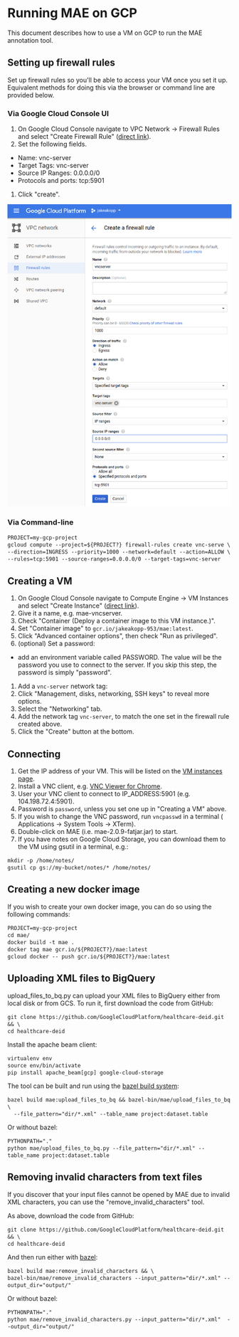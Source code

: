 # Running MAE on GCP

This document describes how to use a VM on GCP to run the MAE annotation tool.

## Setting up firewall rules

Set up firewall rules so you'll be able to access your VM once you set it up.
Equivalent methods for doing this via the browser or command line are provided
below.

### Via Google Cloud Console UI

1. On Google Cloud Console navigate to VPC Network -> Firewall Rules and select
   "Create Firewall Rule" ([direct link](https://console.cloud.google.com/networking/firewalls/add)).
1. Set the following fields.
  * Name: vnc-server
  * Target Tags: vnc-server
  * Source IP Ranges: 0.0.0.0/0
  * Protocols and ports: tcp:5901
1. Click "create".

![](images/firewall_rule.png)

### Via Command-line

```shell
PROJECT=my-gcp-project
gcloud compute --project=${PROJECT?} firewall-rules create vnc-serve \
--direction=INGRESS --priority=1000 --network=default --action=ALLOW \
--rules=tcp:5901 --source-ranges=0.0.0.0/0 --target-tags=vnc-server
```

## Creating a VM

1. On Google Cloud Console navigate to Compute Engine -> VM Instances and select
   "Create Instance" ([direct link](https://console.cloud.google.com/compute/instancesAdd)).
1. Give it a name, e.g. mae-vncserver.
1. Check "Container (Deploy a container image to this VM instance.)".
1. Set "Container image" to `gcr.io/jakeakopp-953/mae:latest`.
1. Click "Advanced container options", then check "Run as privileged".
1. (optional) Set a password:
  * add an environment variable called PASSWORD. The value will be the password
    you use to connect to the server. If you skip this step, the password is
    simply "password".
1. Add a `vnc-server` network tag:
  1. Click "Management, disks, networking, SSH keys" to reveal more options.
  1. Select the "Networking" tab.
  1. Add the network tag `vnc-server`, to match the one set in the firewall rule
     created above.
1. Click the "Create" button at the bottom.

## Connecting

1. Get the IP address of your VM. This will be listed on the [VM instances page](https://console.cloud.google.com/compute/instances).
1. Install a VNC client, e.g. [VNC Viewer for Chrome](https://chrome.google.com/webstore/detail/vnc%C2%AE-viewer-for-google-ch/iabmpiboiopbgfabjmgeedhcmjenhbla?hl=en).
1. User your VNC client to connect to IP_ADDRESS:5901 (e.g. 104.198.72.4:5901).
1. Password is `password`, unless you set one up in "Creating a VM" above.
1. If you wish to change the VNC password, run `vncpasswd` in a terminal (
   Applications -> System Tools -> XTerm).
1. Double-click on MAE (i.e. mae-2.0.9-fatjar.jar) to start.
1. If you have notes on Google Cloud Storage, you can download them to the VM
   using gsutil in a terminal, e.g.:
```shell
mkdir -p /home/notes/
gsutil cp gs://my-bucket/notes/* /home/notes/
```

## Creating a new docker image

If you wish to create your own docker image, you can do so using the following
commands:

```
PROJECT=my-gcp-project
cd mae/
docker build -t mae .
docker tag mae gcr.io/${PROJECT?}/mae:latest
gcloud docker -- push gcr.io/${PROJECT?}/mae:latest
```

## Uploading XML files to BigQuery

upload_files_to_bq.py can upload your XML files to BigQuery either from local
disk or from GCS. To run it, first download the code from GitHub:

```shell
git clone https://github.com/GoogleCloudPlatform/healthcare-deid.git && \
cd healthcare-deid
```

Install the apache beam client:

```shell
virtualenv env
source env/bin/activate
pip install apache_beam[gcp] google-cloud-storage
```

The tool can be built and run using the [bazel build system](http://bazel.build/versions/master/docs/install.html):

```shell
bazel build mae:upload_files_to_bq && bazel-bin/mae/upload_files_to_bq \
  --file_pattern="dir/*.xml" --table_name project:dataset.table
```

Or without bazel:

```shell
PYTHONPATH="."
python mae/upload_files_to_bq.py --file_pattern="dir/*.xml" --table_name project:dataset.table
```

## Removing invalid characters from text files

If you discover that your input files cannot be opened by MAE due to invalid
XML characters, you can use the "remove_invalid_characters" tool.

As above, download the code from GitHub:

```shell
git clone https://github.com/GoogleCloudPlatform/healthcare-deid.git && \
cd healthcare-deid
```

And then run either with [bazel](http://bazel.build/versions/master/docs/install.html):

```shell
bazel build mae:remove_invalid_characters && \
bazel-bin/mae/remove_invalid_characters --input_pattern="dir/*.xml" --output_dir="output/"
```

Or without bazel:

```shell
PYTHONPATH="."
python mae/remove_invalid_characters.py --input_pattern="dir/*.xml"  --output_dir="output/"
```
